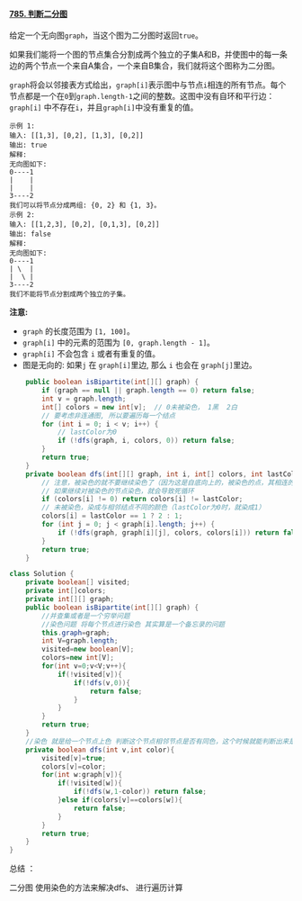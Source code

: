#### [785. 判断二分图](https://leetcode-cn.com/problems/is-graph-bipartite/)

给定一个无向图`graph`，当这个图为二分图时返回`true`。

如果我们能将一个图的节点集合分割成两个独立的子集A和B，并使图中的每一条边的两个节点一个来自A集合，一个来自B集合，我们就将这个图称为二分图。

`graph`将会以邻接表方式给出，`graph[i]`表示图中与节点`i`相连的所有节点。每个节点都是一个在`0`到`graph.length-1`之间的整数。这图中没有自环和平行边： `graph[i]` 中不存在`i`，并且`graph[i]`中没有重复的值。

```
示例 1:
输入: [[1,3], [0,2], [1,3], [0,2]]
输出: true
解释: 
无向图如下:
0----1
|    |
|    |
3----2
我们可以将节点分成两组: {0, 2} 和 {1, 3}。
示例 2:
输入: [[1,2,3], [0,2], [0,1,3], [0,2]]
输出: false
解释: 
无向图如下:
0----1
| \  |
|  \ |
3----2
我们不能将节点分割成两个独立的子集。
```

**注意:**

- `graph` 的长度范围为 `[1, 100]`。
- `graph[i]` 中的元素的范围为 `[0, graph.length - 1]`。
- `graph[i]` 不会包含 `i` 或者有重复的值。
- 图是无向的: 如果`j` 在 `graph[i]`里边, 那么 `i` 也会在 `graph[j]`里边。



```java
    public boolean isBipartite(int[][] graph) {
        if (graph == null || graph.length == 0) return false;
        int v = graph.length;
        int[] colors = new int[v];  // 0未被染色， 1黑  2白
        // 要考虑非连通图, 所以要遍历每一个结点
        for (int i = 0; i < v; i++) {
            // lastColor为0
            if (!dfs(graph, i, colors, 0)) return false;
        }
        return true;
    }
    private boolean dfs(int[][] graph, int i, int[] colors, int lastColor) {
        // 注意，被染色的就不要继续染色了（因为这是自底向上的，被染色的点，其相连的节点肯定被染色了）
        // 如果继续对被染色的节点染色，就会导致死循环
        if (colors[i] != 0) return colors[i] != lastColor;
        // 未被染色，染成与相邻结点不同的颜色（lastColor为0时，就染成1）
        colors[i] = lastColor == 1 ? 2 : 1;
        for (int j = 0; j < graph[i].length; j++) {
            if (!dfs(graph, graph[i][j], colors, colors[i])) return false;
        }
        return true;
    }

```



```java
class Solution {
    private boolean[] visited;
    private int[]colors;
    private int[][] graph;
    public boolean isBipartite(int[][] graph) {
        //并查集或者是一个穷举问题
        //染色问题 将每个节点进行染色 其实算是一个备忘录的问题
        this.graph=graph;
        int V=graph.length;
        visited=new boolean[V];
        colors=new int[V];
        for(int v=0;v<V;v++){
            if(!visited[v]){
                if(!dfs(v,0)){
                    return false;
                }
            }
        }
        return true;
    }
    //染色 就是给一个节点上色 判断这个节点相邻节点是否有同色，这个时候就能判断出来是否为二分图
    private boolean dfs(int v,int color){
        visited[v]=true;
        colors[v]=color;
        for(int w:graph[v]){
            if(!visited[w]){
                if(!dfs(w,1-color)) return false;
            }else if(colors[v]==colors[w]){
                return false;
            }
        }
        return true;
    }
}
```



总结 ：

二分图 使用染色的方法来解决dfs、 进行遍历计算